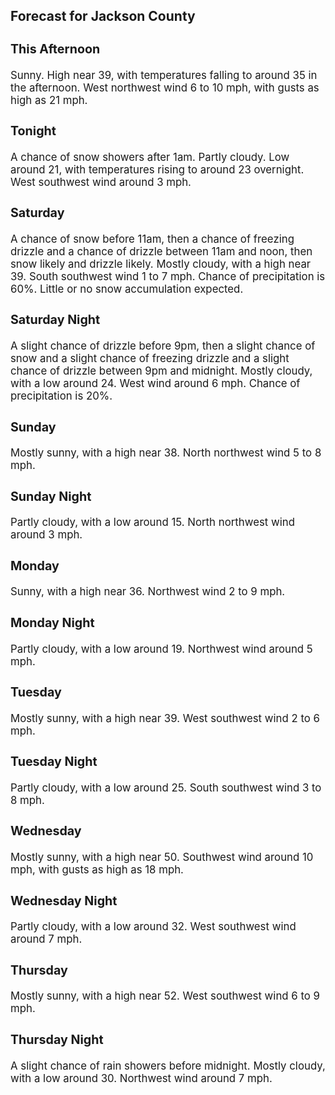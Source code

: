 <div>
   <h2>Forecast for Jackson County</h2>
   <p>
      <div style="font-size:120%">
         <h3>This Afternoon</h3>Sunny. High near 39, with temperatures falling to around 35 in the afternoon. West northwest wind 6 to 10 mph, with gusts
         as high as 21 mph.<br></div>
   </p>
   <p>
      <div style="font-size:120%">
         <h3>Tonight</h3>A chance of snow showers after 1am. Partly cloudy. Low around 21, with temperatures rising to around 23 overnight. West southwest
         wind around 3 mph.<br></div>
   </p>
   <p>
      <div style="font-size:120%">
         <h3>Saturday</h3>A chance of snow before 11am, then a chance of freezing drizzle and a chance of drizzle between 11am and noon, then snow likely
         and drizzle likely. Mostly cloudy, with a high near 39. South southwest wind 1 to 7 mph. Chance of precipitation is 60%. Little
         or no snow accumulation expected.<br></div>
   </p>
   <p>
      <div style="font-size:120%">
         <h3>Saturday Night</h3>A slight chance of drizzle before 9pm, then a slight chance of snow and a slight chance of freezing drizzle and a slight chance
         of drizzle between 9pm and midnight. Mostly cloudy, with a low around 24. West wind around 6 mph. Chance of precipitation
         is 20%.<br></div>
   </p>
   <p>
      <div style="font-size:120%">
         <h3>Sunday</h3>Mostly sunny, with a high near 38. North northwest wind 5 to 8 mph.<br></div>
   </p>
   <p>
      <div style="font-size:120%">
         <h3>Sunday Night</h3>Partly cloudy, with a low around 15. North northwest wind around 3 mph.<br></div>
   </p>
   <p>
      <div style="font-size:120%">
         <h3>Monday</h3>Sunny, with a high near 36. Northwest wind 2 to 9 mph.<br></div>
   </p>
   <p>
      <div style="font-size:120%">
         <h3>Monday Night</h3>Partly cloudy, with a low around 19. Northwest wind around 5 mph.<br></div>
   </p>
   <p>
      <div style="font-size:120%">
         <h3>Tuesday</h3>Mostly sunny, with a high near 39. West southwest wind 2 to 6 mph.<br></div>
   </p>
   <p>
      <div style="font-size:120%">
         <h3>Tuesday Night</h3>Partly cloudy, with a low around 25. South southwest wind 3 to 8 mph.<br></div>
   </p>
   <p>
      <div style="font-size:120%">
         <h3>Wednesday</h3>Mostly sunny, with a high near 50. Southwest wind around 10 mph, with gusts as high as 18 mph.<br></div>
   </p>
   <p>
      <div style="font-size:120%">
         <h3>Wednesday Night</h3>Partly cloudy, with a low around 32. West southwest wind around 7 mph.<br></div>
   </p>
   <p>
      <div style="font-size:120%">
         <h3>Thursday</h3>Mostly sunny, with a high near 52. West southwest wind 6 to 9 mph.<br></div>
   </p>
   <p>
      <div style="font-size:120%">
         <h3>Thursday Night</h3>A slight chance of rain showers before midnight. Mostly cloudy, with a low around 30. Northwest wind around 7 mph.<br></div>
   </p>
</div>